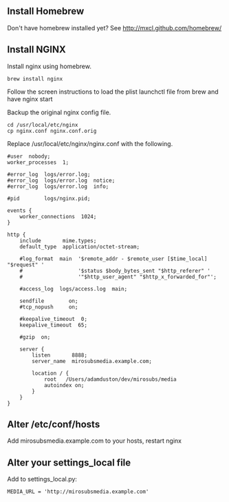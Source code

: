 ## Install Homebrew

Don't have homebrew installed yet? See http://mxcl.github.com/homebrew/

## Install NGINX

Install nginx using homebrew.

    brew install nginx

Follow the screen instructions to load the plist launchctl file from brew and have nginx start

Backup the original nginx config file.

    cd /usr/local/etc/nginx
    cp nginx.conf nginx.conf.orig

Replace /usr/local/etc/nginx/nginx.conf with the following.

    #user  nobody;
    worker_processes  1;
    
    #error_log  logs/error.log;
    #error_log  logs/error.log  notice;
    #error_log  logs/error.log  info;
    
    #pid        logs/nginx.pid;
    
    events {
        worker_connections  1024;
    }
    
    http {
        include       mime.types;
        default_type  application/octet-stream;
    
        #log_format  main  '$remote_addr - $remote_user [$time_local] "$request" '
        #                  '$status $body_bytes_sent "$http_referer" '
        #                  '"$http_user_agent" "$http_x_forwarded_for"';
    
        #access_log  logs/access.log  main;
    
        sendfile        on;
        #tcp_nopush     on;
    
        #keepalive_timeout  0;
        keepalive_timeout  65;
    
        #gzip  on;
    
        server {
            listen       8888;
            server_name  mirosubsmedia.example.com;
    
            location / {
                root   /Users/adamduston/dev/mirosubs/media
                autoindex on;
            }
        }
    }

## Alter /etc/conf/hosts

Add mirosubsmedia.example.com to your hosts, restart nginx

## Alter your settings_local file

Add to settings_local.py:

    MEDIA_URL = 'http://mirosubsmedia.example.com'